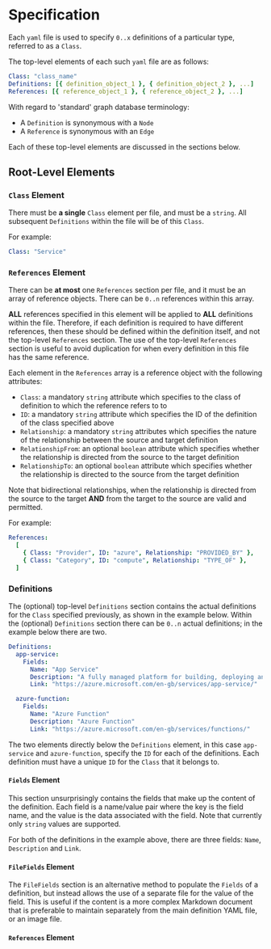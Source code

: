 # Specification

Each `yaml` file is used to specify `0..x` definitions of a particular type, referred to as a `Class`.

The top-level elements of each such `yaml` file are as follows:

```yaml
Class: "class_name"
Definitions: [{ definition_object_1 }, { definition_object_2 }, ...]
References: [{ reference_object_1 }, { reference_object_2 }, ...]
```

With regard to 'standard' graph database terminology:

- A `Definition` is synonymous with a `Node`
- A `Reference` is synonymous with an `Edge`

Each of these top-level elements are discussed in the sections below.

## Root-Level Elements

### `Class` Element

There must be **a single** `Class` element per file, and must be a `string`. All subsequent `Definitions` within the file will be of this `Class`.

For example:

```yaml
Class: "Service"
```

### `References` Element

There can be **at most** one `References` section per file, and it must be an array of reference objects. There can be `0..n` references within this array.

**ALL** references specified in this element will be applied to **ALL** definitions within the file. Therefore, if each definition is required to have different references, then these should be defined within the definition itself, and not the top-level `References` section. The use of the top-level `References` section is useful to avoid duplication for when every definition in this file has the same reference.

Each element in the `References` array is a reference object with the following attributes:

- `Class`: a mandatory `string` attribute which specifies to the class of definition to which the reference refers to to
- `ID`: a mandatory `string` attribute which specifies the ID of the definition of the class specified above
- `Relationship`: a mandatory `string` attributes which specifies the nature of the relationship between the source and target definition
- `RelationshipFrom`: an optional `boolean` attribute which specifies whether the relationship is directed from the source to the target definition
- `RelationshipTo`: an optional `boolean` attribute which specifies whether the relationship is directed to the source from the target definition

Note that bidirectional relationships, when the relationship is directed from the source to the target **AND** from the target to the source are valid and permitted.

For example:

```yaml
References:
  [
    { Class: "Provider", ID: "azure", Relationship: "PROVIDED_BY" },
    { Class: "Category", ID: "compute", Relationship: "TYPE_OF" },
  ]
```

### Definitions

The (optional) top-level `Definitions` section contains the actual definitions for the `Class` specified previously, as shown in the example below.
Within the (optional) `Definitions` section there can be `0..n` actual definitions; in the example below there are two.

```yaml
Definitions:
  app-service:
    Fields:
      Name: "App Service"
      Description: "A fully managed platform for building, deploying and scaling your web apps"
      Link: "https://azure.microsoft.com/en-gb/services/app-service/"

  azure-function:
    Fields:
      Name: "Azure Function"
      Description: "Azure Function"
      Link: "https://azure.microsoft.com/en-gb/services/functions/"
```

The two elements directly below the `Definitions` element, in this case `app-service` and `azure-function`, specify the `ID` for each of the definitions. Each definition must have a unique `ID` for the `Class` that it belongs to.

#### `Fields` Element

This section unsurprisingly contains the fields that make up the content of the definition. Each field is a name/value pair where the key is the field name, and the value is the data associated with the field. Note that currently only `string` values are supported.

For both of the definitions in the example above, there are three fields: `Name`, `Description` and `Link`.

#### `FileFields` Element

The `FileFields` section is an alternative method to populate the `Fields` of a definition, but instead allows the use of a separate file for the value of the field. This is useful if the content is a more complex Markdown document that is preferable to maintain separately from the main definition YAML file, or an image file.

#### `References` Element
